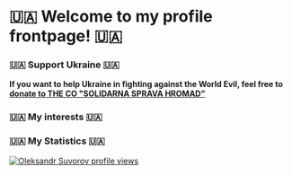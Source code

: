 # 🇺🇦 Welcome to my profile frontpage! 🇺🇦

### 🇺🇦 Support Ukraine 🇺🇦

**If you want to help Ukraine in fighting against the World Evil, feel free to [donate to THE CO "SOLIDARNA SPRAVA HROMAD"](https://spgr.org.ua/en/)** 

### 🇺🇦 My interests 🇺🇦

### 🇺🇦 My Statistics 🇺🇦

[![Oleksandr Suvorov profile views](https://u8views.com/api/v1/github/profiles/1039329/views/day-week-month-total-count.svg)](https://u8views.com/github/MrCry0)
